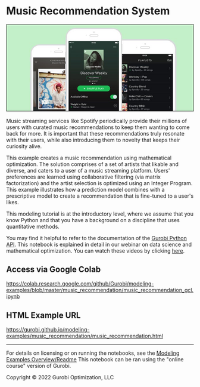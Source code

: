 # Music Recommendation System

<img src="spotify_image_howtogeek.jpeg" alt="Markdown Monster icon"/>

Music streaming services like Spotify periodically provide their millions of users with curated music recommendations to keep them wanting to come back for more. It is important that these recommendations truly resonate with their users, while also introducing them to novelty that keeps their curiosity alive.


This example creates a music recommendation using mathematical optimization. The solution comprises of a set of artists that likable and diverse, and caters to a user of a music streaming platform. Users' preferences are learned using collaborative filtering  (via matrix factorization) and the artist selection is optimized using an Integer Program. This example illustrates how a prediction model combines with a prescriptive model to create a recommendation that is fine-tuned to a user's likes.

This modeling tutorial is at the introductory level, where we assume that you know Python and that you have a background on a discipline that uses quantitative methods.

You may find it helpful to refer to the documentation of the [Gurobi Python API](https://www.gurobi.com/documentation/current/refman/py_python_api_overview.html).
This notebook is explained in detail in our webinar on data science and mathematical optimization. You can watch these videos by clicking [here](https://www.youtube.com/watch?v=AJRP9pPBx6s).


## Access via Google Colab

https://colab.research.google.com/github/Gurobi/modeling-examples/blob/master/music_recommendation/music_recommendation_gcl.ipynb

## HTML Example URL

https://gurobi.github.io/modeling-examples/music_recommendation/music_recommendation.html


----
For details on licensing or on running the notebooks, see the [Modeling Examples Overview/Readme](https://github.com/Gurobi/modeling-examples/)
This notebook can be ran using the "online course" version of Gurobi.


Copyright © 2022 Gurobi Optimization, LLC
